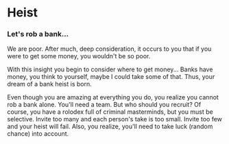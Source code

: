 # Heist

### Let's rob a bank...

We are poor. After much, deep consideration, it occurs to you that if you were to get some money, you wouldn't be so poor.

With this insight you begin to consider where to get money... Banks have money, you think to yourself, maybe I could take some of that. Thus, your dream of a bank heist is born.

Even though you are amazing at everything you do, you realize you cannot rob a bank alone. You'll need a team. But who should you recruit? Of course, you have a rolodex full of criminal masterminds, but you must be selective. Invite too many and each person's take is too small. Invite too few and your heist will fail. Also, you realize, you'll need to take luck (random chance) into account.
